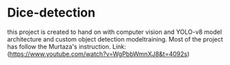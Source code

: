 # Dice-detection
this project is created to hand on with computer vision and YOLO-v8 model architecture and custom object detection modeltraining.
Most of the project has follow the Murtaza's instruction. Link: (https://www.youtube.com/watch?v=WgPbbWmnXJ8&t=4092s)
